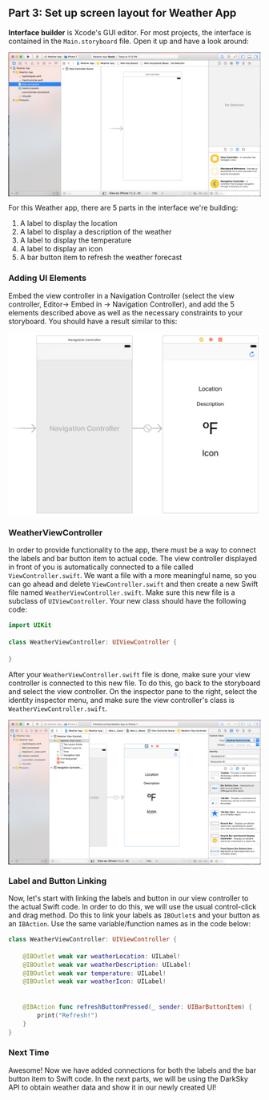 ## Part 3: Set up screen layout for Weather App

**Interface builder** is Xcode's GUI editor. For most projects, the interface is contained in the `Main.storyboard` file. Open it up and have a look around:

<p align="center"> <img src="/images/storyboardPic.png" align="center"> </p>

For this Weather app, there are 5 parts in the interface we're building:
1. A label to display the location
2. A label to display a description of the weather
3. A label to display the temperature
4. A label to display an icon
5. A bar button item to refresh the weather forecast

### Adding UI Elements

Embed the view controller in a Navigation Controller (select the view controller, Editor-> Embed in -> Navigation Controller), and add the 5 elements described above as well as the necessary constraints to your storyboard. You should have a result similar to this:

<p align="center"> <img src="/images/uiResult.png" align="center"> </p>

### WeatherViewController

In order to provide functionality to the app, there must be a way to connect the labels and bar button item to actual code. The view controller displayed in front of you is automatically connected to a file called `ViewController.swift`. We want a file with a more meaningful name, so you can go ahead and delete `ViewController.swift` and then create a new Swift file named `WeatherViewController.swift`. Make sure this new file is a subclass of `UIViewController`. Your new class should have the following code:

```swift
import UIKit

class WeatherViewController: UIViewController {

}
```

After your `WeatherViewController.swift` file is done, make sure your view controller is connected to this new file. To do this, go back to the storyboard and select the view controller. On the inspector pane to the right, select the identity inspector menu, and make sure the view controller's class is `WeatherViewController.swift`.

<p align="center"> <img src="/images/weatherVC.png" align="center"> </p>

### Label and Button Linking

Now, let's start with linking the labels and button in our view controller to the actual Swift code. In order to do this, we will use the usual control-click and drag method. Do this to link your labels as `IBOutlet`s and your button as an `IBAction`. Use the same variable/function names as in the code below:

```swift
class WeatherViewController: UIViewController {

    @IBOutlet weak var weatherLocation: UILabel!
    @IBOutlet weak var weatherDescription: UILabel!
    @IBOutlet weak var temperature: UILabel!
    @IBOutlet weak var weatherIcon: UILabel!


    @IBAction func refreshButtonPressed(_ sender: UIBarButtonItem) {
        print("Refresh!")
    }
}
```

### Next Time

Awesome! Now we have added connections for both the labels and the bar button item to Swift code. In the next parts, we will be using the DarkSky API to obtain weather data and show it in our newly created UI!
